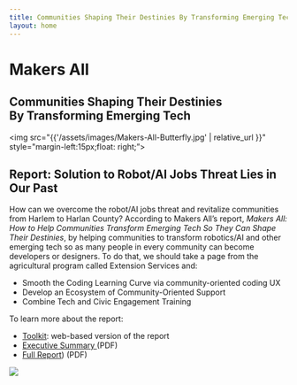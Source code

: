 ```yaml
---
title: Communities Shaping Their Destinies By Transforming Emerging Tech
layout: home
---
```


<h1>Makers All</h1>

<h2>Communities Shaping Their Destinies<br/>
By Transforming Emerging Tech</h2>


<img src="{{'/assets/images/Makers-All-Butterfly.jpg'  | relative_url }}"  style="margin-left:15px;float: right;”>

## Report: Solution to Robot/AI Jobs Threat Lies in Our Past

How can we overcome the robot/AI jobs threat and revitalize communities from Harlem to Harlan County? According to Makers All’s report, _Makers All: How to Help Communities Transform Emerging Tech So They Can Shape Their Destinies_, by helping communities to transform robotics/AI and other emerging tech so as many people in every community can become developers or designers. To do that, we should take a page from the agricultural program called Extension Services and:

- Smooth the Coding Learning Curve via community-oriented coding UX
- Develop an Ecosystem of Community-Oriented Support
- Combine Tech and Civic Engagement Training

To learn more about the report:

- [Toolkit](https://toolkit.makersall.org): web-based version of the report
- [Executive Summary ](https://makersall.org/pages/Makers-All-Report-Executive-Summary.pdf)(PDF)
- [Full Report](https://makersall.org/pages/Makers-All-Report.pdf)) (PDF)


<img src="{{'/assets/images/Makers-All-Butterfly.jpg'  | relative_url }}">
